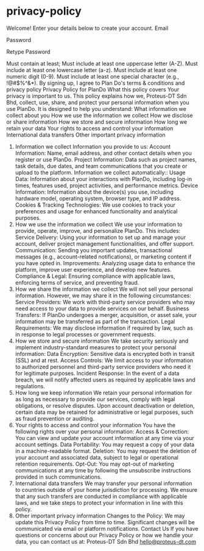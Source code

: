 # privacy-policy


Welcome!
Enter your details below to create your account.
Email

Password

Retype Password

Must contain at least;
Must include at least one uppercase letter (A-Z).
Must include at least one lowercase letter (a-z).
Must include at least one numeric digit (0-9).
Must include at least one special character (e.g., !@#$%^&*).
By signing up, I agree to Plan Do's terms & conditions and privacy policy
Privacy Policy for PlanDo
What this policy covers
Your privacy is important to us. This policy explains how we, Proteus-DT Sdn Bhd, collect, use, share, and protect your personal information when you use PlanDo. It is designed to help you understand:
What information we collect about you
How we use the information we collect
How we disclose or share information
How we store and secure information
How long we retain your data
Your rights to access and control your information
International data transfers
Other important privacy information
1. Information we collect
Information you provide to us:
Account Information: Name, email address, and other contact details when you register or use PlanDo.
Project Information: Data such as project names, task details, due dates, and team communications that you create or upload to the platform.
Information we collect automatically::
Usage Data: Information about your interactions with PlanDo, including log-in times, features used, project activities, and performance metrics.
Device Information: Information about the device(s) you use, including hardware model, operating system, browser type, and IP address.
Cookies & Tracking Technologies: We use cookies to track your preferences and usage for enhanced functionality and analytical purposes.
2. How we use the information we collect
We use your information to provide, operate, improve, and personalize PlanDo. This includes:
Service Delivery: Using your information to set up and manage your account, deliver project management functionalities, and offer support.
Communication: Sending you important updates, transactional messages (e.g., account-related notifications), or marketing content if you have opted in.
Improvements: Analyzing usage data to enhance the platform, improve user experience, and develop new features.
Compliance & Legal: Ensuring compliance with applicable laws, enforcing terms of service, and preventing fraud.
3. How we share the information we collect
We will not sell your personal information. However, we may share it in the following circumstances:
Service Providers: We work with third-party service providers who may need access to your data to provide services on our behalf.
Business Transfers: If PlanDo undergoes a merger, acquisition, or asset sale, your information may be transferred as part of the transaction.
Legal Requirements: We may disclose information if required by law, such as in response to legal processes or government requests.
4. How we store and secure information
We take security seriously and implement industry-standard measures to protect your personal information:
Data Encryption: Sensitive data is encrypted both in transit (SSL) and at rest.
Access Controls: We limit access to your information to authorized personnel and third-party service providers who need it for legitimate purposes.
Incident Response: In the event of a data breach, we will notify affected users as required by applicable laws and regulations.
5. How long we keep information
We retain your personal information for as long as necessary to provide our services, comply with legal obligations, or resolve disputes. Upon account deactivation or deletion, certain data may be retained for administrative or legal purposes, such as fraud prevention or auditing.
6. Your rights to access and control your information
You have the following rights over your personal information:
Access & Correction: You can view and update your account information at any time via your account settings.
Data Portability: You may request a copy of your data in a machine-readable format.
Deletion: You may request the deletion of your account and associated data, subject to legal or operational retention requirements.
Opt-Out: You may opt-out of marketing communications at any time by following the unsubscribe instructions provided in such communications.
7. International data transfers
We may transfer your personal information to countries outside of your home jurisdiction for processing. We ensure that any such transfers are conducted in compliance with applicable laws, and we take steps to protect your information in line with this policy.
8. Other important privacy information
Changes to the Policy: We may update this Privacy Policy from time to time. Significant changes will be communicated via email or platform notifications.
Contact Us
If you have questions or concerns about our Privacy Policy or how we handle your data, you can contact us at:
Proteus-DT Sdn Bhd
hello@proteus-dt.com
